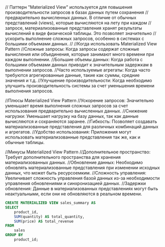 // Паттерн "Materialized View" используется для повышения производительности запросов в базах данных путем сохранения
//предварительно вычисленных данных. В отличие от обычных представлений (views), которые вычисляются на лету при каждом
//запросе, материализованные представления хранят результаты вычислений в виде физической таблицы. Это позволяет значительно
//ускорить выполнение сложных запросов, особенно в системах с большими объемами данных.
//
//Когда использовать Materialized View Pattern
//Сложные запросы: Когда запросы содержат сложные вычисления или объединения, которые занимают много времени при каждом выполнении.
//Большие объемы данных: Когда работа с большими объемами данных приводит к значительным задержкам в выполнении запросов.
//Часто используемые агрегаты: Когда часто требуются агрегированные данные, такие как суммы, средние значения и т.д.
//Улучшение производительности: Когда необходимо улучшить производительность системы за счет уменьшения времени выполнения запросов.

//Плюсы Materialized View Pattern
//Ускорение запросов: Значительно уменьшает время выполнения сложных запросов за счет использования предварительно вычисленных данных.
//Снижение нагрузки: Уменьшает нагрузку на базу данных, так как данные вычисляются и сохраняются заранее.
//Гибкость: Позволяет создавать материализованные представления для различных комбинаций данных и агрегатов.
//Удобство использования: Приложения могут использовать материализованные представления так же, как и обычные таблицы.

//Минусы Materialized View Pattern
//Дополнительное пространство: Требует дополнительного пространства для хранения материализованных данных.
//Обновление данных: Необходимо обновлять материализованные представления при изменении исходных данных, что может быть ресурсоемким.
//Сложность управления: Увеличивает сложность управления базой данных из-за необходимости управления обновлениями и синхронизацией данных.
//Задержки обновления: Данные в материализованных представлениях могут быть неактуальными, если они не обновляются в реальном времени.

```sql
CREATE MATERIALIZED VIEW sales_summary AS
SELECT
    product_id,
    SUM(quantity) AS total_quantity,
    SUM(price) AS total_revenue
FROM
    sales
GROUP BY
    product_id;
```